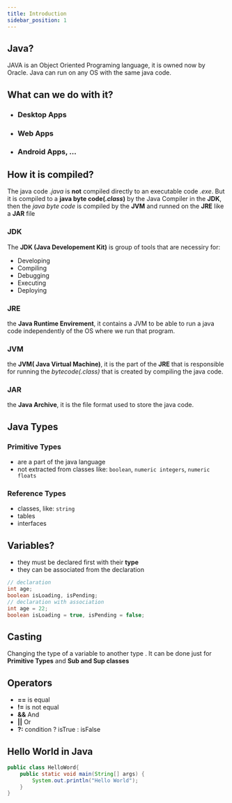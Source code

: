 ```yaml
---
title: Introduction
sidebar_position: 1
---
```


## Java?

JAVA is an Object Oriented Programing language, it is owned now by Oracle. Java can run on any OS with the same java code.

## What can we do with it?

- ### Desktop Apps
- ### Web Apps
- ### Android Apps, ...

## How it is compiled?

The java code _.java_ is **not** compiled directly to an executable code _.exe_.
But it is compiled to a **java byte code(_.class_)** by the Java Compiler in the **JDK**, then the _java byte code_ is compiled by the **JVM** and runned on the **JRE** like a **JAR** file

### JDK

The **JDK (Java Developement Kit)** is group of tools that are necessiry for:

- Developing
- Compiling
- Debugging
- Executing
- Deploying

### JRE

the **Java Runtime Envirement**, it contains a JVM to be able to run a java code independently of the OS where we run that program.

### JVM

the **JVM( Java Virtual Machine)**, it is the part of the **JRE** that is responsible for running the _bytecode(.class)_ that is created by compiling the java code.

### JAR

the **Java Archive**, it is the file format used to store the java code.

## Java Types

### Primitive Types

- are a part of the java language
- not extracted from classes
  like: `boolean`, `numeric integers`, `numeric floats`

### Reference Types

- classes, like: `string`
- tables
- interfaces

## Variables?

- they must be declared first with their **type**
- they can be associated from the declaration

```java title="file.java"
// declaration
int age;
boolean isLoading, isPending;
// declaration with association
int age = 22;
boolean isLoading = true, isPending = false;

```

## Casting

Changing the type of a variable to another type
. It can be done just for **Primitive Types** and **Sub and Sup classes**

## Operators

- **==** is equal
- **!=** is not equal
- **&&** And
- **||** Or
- **?:** condition ? isTrue : isFalse

## Hello World in Java

```java title="hello_world.java"
public class HelloWord{
    public static void main(String[] args) {
        System.out.println("Hello World");
    }
}
```
